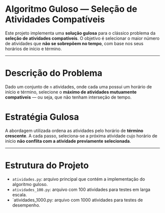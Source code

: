 # Algoritmo Guloso — Seleção de Atividades Compatíveis

Este projeto implementa uma **solução gulosa** para o clássico problema da **seleção de atividades compatíveis**. O objetivo é selecionar o maior número de atividades que **não se sobrepõem no tempo**, com base nos seus horários de início e término.

---

# Descrição do Problema

Dado um conjunto de `n` atividades, onde cada uma possui um horário de início e término, selecione o **máximo de atividades mutuamente compatíveis** — ou seja, que não tenham interseção de tempo.

# Estratégia Gulosa

A abordagem utilizada ordena as atividades pelo horário de **término crescente**. A cada passo, seleciona-se a próxima atividade cujo horário de início **não conflita com a atividade previamente selecionada**.

---

# Estrutura do Projeto

- `atividades.py`: arquivo principal que contém a implementação do algoritmo guloso.
- `atividades_100.py`: arquivo com 100 atividades para testes em larga escala.
- `atividades_1000.py: arquivo com 1000 atividades para testes de desempenho.
